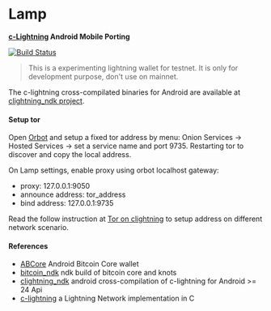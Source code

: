 # Lamp 
<strong> [c-Lightning](https://github.com/ElementsProject/lightning) Android Mobile Porting </strong>

[![Build Status](https://travis-ci.com/lvaccaro/lamp.svg?branch=master)](https://travis-ci.com/lvaccaro/lamp)

> This is a experimenting lightning wallet for testnet. It is only for development purpose, don't use on mainnet.

The c-lightning cross-compilated binaries for Android are available at [clightning_ndk project](https://github.com/lvaccaro/clightning_ndk).

#### Setup tor
Open [Orbot](https://github.com/guardianproject/Orbot) and setup a fixed tor address by menu: Onion Services -> Hosted Services -> set a service name and port 9735. Restarting tor to discover and copy the local address.

On Lamp settings, enable proxy using orbot localhost gateway:

- proxy: 127.0.0.1:9050
- announce address: tor_address
- bind address: 127.0.0.1:9735

Read the follow instruction at [Tor on clightning](https://lightning.readthedocs.io/TOR.html) to setup address on different network scenario.

#### References

- [ABCore](https://github.com/greenaddress/abcore) Android Bitcoin Core wallet
- [bitcoin_ndk](https://github.com/greenaddress/bitcoin_ndk) ndk build of bitcoin core and knots
- [clightning_ndk](https://github.com/lvaccaro/clightning_ndk) android cross-compilation of c-lightning for Android >= 24 Api
- [c-lightning](https://github.com/ElementsProject/lightning) a Lightning Network implementation in C
